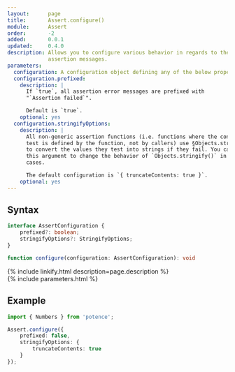 ```yaml
---
layout:      page
title:       Assert.configure()
module:      Assert
order:       -2
added:       0.0.1
updated:     0.4.0
description: Allows you to configure various behavior in regards to the
             assertion messages.
parameters:
  configuration: A configuration object defining any of the below properties.
  configuration.prefixed:
    description: |
      If `true`, all assertion error messages are prefixed with
      "`Assertion failed`".

      Default is `true`.
    optional: yes
  configuration.stringifyOptions:
    description: |
      All non-generic assertion functions (i.e. functions where the condition to
      test is defined by the function, not by callers) use §Objects.stringify()§
      to convert the values they test into strings if they fail. You can specify
      this argument to change the behavior of `Objects.stringify()` in those
      cases.

      The default configuration is `{ truncateContents: true }`.
    optional: yes
---
```

## Syntax

```ts
interface AssertConfiguration {
    prefixed?: boolean;
    stringifyOptions?: StringifyOptions;
}

function configure(configuration: AssertConfiguration): void
```

<div class="description">{% include linkify.html description=page.description %}</div>
{% include parameters.html %}

## Example

```ts
import { Numbers } from 'potence';

Assert.configure({
    prefixed: false,
    stringifyOptions: {
        truncateContents: true
    }
});
```
